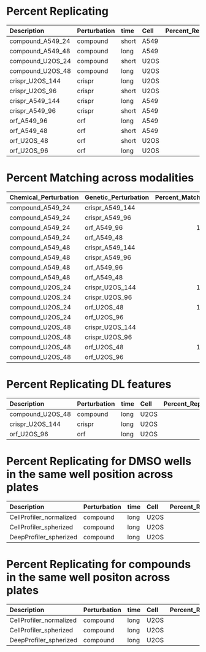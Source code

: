 # Percent Replicating

| Description      | Perturbation   | time   | Cell   |   Percent_Replicating |
|:-----------------|:---------------|:-------|:-------|----------------------:|
| compound_A549_24 | compound       | short  | A549   |                  87.6 |
| compound_A549_48 | compound       | long   | A549   |                  95.1 |
| compound_U2OS_24 | compound       | short  | U2OS   |                  80.1 |
| compound_U2OS_48 | compound       | long   | U2OS   |                  74.5 |
| crispr_U2OS_144  | crispr         | long   | U2OS   |                  62.3 |
| crispr_U2OS_96   | crispr         | short  | U2OS   |                  72.8 |
| crispr_A549_144  | crispr         | long   | A549   |                  41   |
| crispr_A549_96   | crispr         | short  | A549   |                  42   |
| orf_A549_96      | orf            | long   | A549   |                  28.7 |
| orf_A549_48      | orf            | short  | A549   |                  35.6 |
| orf_U2OS_48      | orf            | short  | U2OS   |                  52.5 |
| orf_U2OS_96      | orf            | long   | U2OS   |                  42.5 |

# Percent Matching across modalities

| Chemical_Perturbation   | Genetic_Perturbation   |   Percent_Matching |
|:------------------------|:-----------------------|-------------------:|
| compound_A549_24        | crispr_A549_144        |                6.7 |
| compound_A549_24        | crispr_A549_96         |                7   |
| compound_A549_24        | orf_A549_96            |               11.1 |
| compound_A549_24        | orf_A549_48            |                8.2 |
| compound_A549_48        | crispr_A549_144        |                7.4 |
| compound_A549_48        | crispr_A549_96         |               10   |
| compound_A549_48        | orf_A549_96            |                8.2 |
| compound_A549_48        | orf_A549_48            |                6.5 |
| compound_U2OS_24        | crispr_U2OS_144        |               12.2 |
| compound_U2OS_24        | crispr_U2OS_96         |                7.4 |
| compound_U2OS_24        | orf_U2OS_48            |               10.1 |
| compound_U2OS_24        | orf_U2OS_96            |                8.5 |
| compound_U2OS_48        | crispr_U2OS_144        |                8.9 |
| compound_U2OS_48        | crispr_U2OS_96         |                8.2 |
| compound_U2OS_48        | orf_U2OS_48            |               11.1 |
| compound_U2OS_48        | orf_U2OS_96            |                7.8 |

# Percent Replicating DL features

| Description      | Perturbation   | time   | Cell   |   Percent_Replicating |
|:-----------------|:---------------|:-------|:-------|----------------------:|
| compound_U2OS_48 | compound       | long   | U2OS   |                  65.7 |
| crispr_U2OS_144  | crispr         | long   | U2OS   |                  39.3 |
| orf_U2OS_96      | orf            | long   | U2OS   |                  51.2 |

# Percent Replicating for DMSO wells in the same well position across plates

| Description             | Perturbation   | time   | Cell   |   Percent_Replicating |
|:------------------------|:---------------|:-------|:-------|----------------------:|
| CellProfiler_normalized | compound       | long   | U2OS   |                  40.6 |
| CellProfiler_spherized  | compound       | long   | U2OS   |                  26.6 |
| DeepProfiler_spherized  | compound       | long   | U2OS   |                  32.8 |

# Percent Replicating for compounds in the same well positon across plates

| Description             | Perturbation   | time   | Cell   |   Percent_Replicating |
|:------------------------|:---------------|:-------|:-------|----------------------:|
| CellProfiler_normalized | compound       | long   | U2OS   |                  80   |
| CellProfiler_spherized  | compound       | long   | U2OS   |                  73.1 |
| DeepProfiler_spherized  | compound       | long   | U2OS   |                  68.1 |
